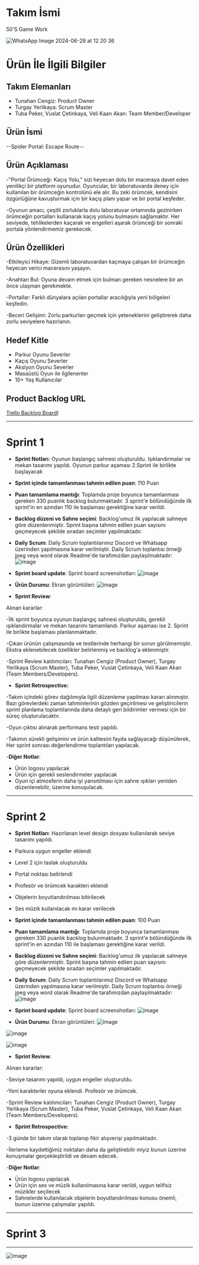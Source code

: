 # **Takım İsmi**

50'S Game Work

![WhatsApp Image 2024-06-28 at 12 20 36](https://github.com/Yerlikaya81/Bootcamp-50-GameProject/assets/153125470/d7101041-a381-4b5d-80bf-aa3fbb8e905b)

# Ürün İle İlgili Bilgiler

## Takım Elemanları

- Tunahan Cengiz: Product Owner
- Turgay Yerlikaya: Scrum Master
- Tuba Peker, Vuslat Çetinkaya, Veli Kaan Akan: Team Member/Developer

## Ürün İsmi

--Spider Portal: Escape Route--

## Ürün Açıklaması

-"Portal Örümceği: Kaçış Yolu," sizi heyecan dolu bir maceraya davet eden yenilikçi bir platform oyunudur. Oyuncular, bir laboratuvarda deney için kullanılan bir örümceğin kontrolünü ele alır. Bu zeki örümcek, kendisini özgürlüğüne kavuşturmak için bir kaçış planı yapar ve bir portal keşfeder.

-Oyunun amacı, çeşitli zorluklarla dolu laboratuvar ortamında gezinirken örümceğin portalları kullanarak kaçış yolunu bulmasını sağlamaktır. Her seviyede, tehlikelerden kaçarak ve engelleri aşarak örümceği bir sonraki portala yönlendirmemiz gerekecek.

## Ürün Özellikleri

-Etkileyici Hikaye: Gizemli laboratuvardan kaçmaya çalışan bir örümceğin heyecan verici macerasını yaşayın.

-Anahtarı Bul: Oyuna devam etmek için bulman gereken nesnelere bir an önce ulaşman gerekmekte.

-Portallar: Farklı dünyalara açılan portallar aracılığıyla yeni bölgeleri keşfedin.

-Beceri Gelişimi: Zorlu parkurları geçmek için yeteneklerini geliştirerek daha zorlu seviyelere hazırlanın.

## Hedef Kitle

- Parkur Oyunu Severler
- Kaçış Oyunu Severler
- Aksiyon Oyunu Severler
- Masaüstü Oyun ile ilgilenenler
- 10+ Yaş Kullanıcılar

## Product Backlog URL

[Trello Backlog Board](https://trello.com/b/518yycw7/50s-game-work))

---

# Sprint 1

- **Sprint Notları**: Oyunun başlangıç sahnesi oluşturuldu. Işıklandırmalar ve mekan tasarımı yapıldı. Oyunun parkur aşaması 2.Sprint ile birlikte başlayacak

- **Sprint içinde tamamlanması tahmin edilen puan**: 110 Puan

- **Puan tamamlama mantığı**: Toplamda proje boyunca tamamlanması gereken 330 puanlık backlog bulunmaktadır. 3 sprint'e bölündüğünde ilk sprint'in en azından 110 ile başlaması gerektiğine karar verildi.

- **Backlog düzeni ve Sahne seçimi**: Backlog'umuz ilk yapılacak sahneye göre düzenlenmiştir. Sprint başına tahmin edilen puan sayısını geçmeyecek şekilde sıradan seçimler yapılmaktadır.

- **Daily Scrum**: Daily Scrum toplantılarımız Discord ve Whatsapp üzerinden yapılmasına karar verilmiştir. Daily Scrum toplantısı örneği jpeg veya word olarak Readme'de tarafımızdan paylaşılmaktadır:
![image](https://github.com/Yerlikaya81/Bootcamp-50-GameProject/assets/153125470/fc7fd6b9-2021-45dd-a3f2-c11964523158)



- **Sprint board update**: Sprint board screenshotları: 
![image](https://github.com/tunadeveloper/Bootcamp-50-GameProject/assets/153125470/338b5bcf-5a02-428f-a632-b728e8b3b76a)


- **Ürün Durumu**: Ekran görüntüleri:
![image](https://github.com/tunadeveloper/Bootcamp-50-GameProject/assets/153125470/2aaa580d-96b7-4919-a8fb-d3fd7e3a3da2)


- **Sprint Review**: 

Alınan kararlar:

-İlk sprint boyunca oyunun başlangıç sahnesi oluşturuldu, gerekli ışıklandırmalar ve mekan tasarımı tamamlandı. Parkur aşaması ise 2. Sprint ile birlikte başlaması planlanmaktadır.

-Çıkan ürünün çalışmasında ve testlerinde herhangi bir sorun görülmemiştir. Ekstra eklenebilecek özellikler belirlenmiş ve backlog'a eklenmiştir.

-Sprint Review katılımcıları: Tunahan Cengiz (Product Owner), Turgay Yerlikaya (Scrum Master), Tuba Peker, Vuslat Çetinkaya, Veli Kaan Akan (Team Members/Developers).

- **Sprint Retrospective:**

-Takım içindeki görev dağılımıyla ilgili düzenleme yapılması kararı alınmıştır. Bazı görevlerdeki zaman tahminlerinin gözden geçirilmesi ve geliştiricilerin sprint planlama toplantılarında daha detaylı geri bildirimler vermesi için bir süreç oluşturulacaktır.

-Oyun çıktısı alınarak performans testi yapıldı.

-Takımın sürekli gelişimini ve ürün kalitesini fayda sağlayacağı düşünülerek, Her sprint sonrası değerlendirme toplantıları yapılacak.

-**Diğer Notlar**:
- Ürün logosu yapılacak
- Ürün için gerekli seslendirmeler yapılacak
- Oyun içi atmosferin daha iyi yansıtılması için sahne ışıkları yeniden düzenlenebilir, üzerine konuşulacak.
---

# Sprint 2
- **Sprint Notları**: Hazırlanan level design dosyası kullanılarak seviye tasarımı yapıldı.
- Parkura uygun engeller eklendi
- Level 2 için taslak oluşturuldu
- Portal noktası belirlendi
- Profesör ve örümcek karakteri eklendi
- Objelerin boyutlandırılması bitirilecek
- Ses müzik kullanılacak mı karar verilecek
  
- **Sprint içinde tamamlanması tahmin edilen puan**: 100 Puan

- **Puan tamamlama mantığı**: Toplamda proje boyunca tamamlanması gereken 330 puanlık backlog bulunmaktadır. 3 sprint'e bölündüğünde ilk sprint'in en azından 110 ile başlaması gerektiğine karar verildi.

- **Backlog düzeni ve Sahne seçimi**: Backlog'umuz ilk yapılacak sahneye göre düzenlenmiştir. Sprint başına tahmin edilen puan sayısını geçmeyecek şekilde sıradan seçimler yapılmaktadır.

- **Daily Scrum**: Daily Scrum toplantılarımız Discord ve Whatsapp üzerinden yapılmasına karar verilmiştir. Daily Scrum toplantısı örneği jpeg veya word olarak Readme'de tarafımızdan paylaşılmaktadır:
![image](https://github.com/user-attachments/assets/f87f4106-296a-4a6a-9b36-9e3d568546a5)



- **Sprint board update**: Sprint board screenshotları: 
![image](https://github.com/user-attachments/assets/5ef6da78-b8a0-4db9-9134-a299642337b0)


- **Ürün Durumu**: Ekran görüntüleri:
![image](https://github.com/user-attachments/assets/2bcf80d7-c696-4646-a360-623b37b6296f)

![image](https://github.com/user-attachments/assets/7c50681f-148d-4e4c-bb48-afd1343a24b1)

![image](https://github.com/user-attachments/assets/7c57123c-8883-434e-8d83-324d42543459)


- **Sprint Review**: 

Alınan kararlar:

-Seviye tasarımı yapıldı, uygun engeller oluşturuldu.

-Yeni karakterler oyuna eklendi. Profesör ve örümcek.

-Sprint Review katılımcıları: Tunahan Cengiz (Product Owner), Turgay Yerlikaya (Scrum Master), Tuba Peker, Vuslat Çetinkaya, Veli Kaan Akan (Team Members/Developers).

- **Sprint Retrospective:**

-3 günde bir takım olarak toplanıp fikir alışverişi yapılmaktadır.

-İlerleme kaydettiğimiz noktaları daha da geliştirebilir miyiz bunun üzerine konuşmalar gerçekleştirildi ve devam edecek.

-**Diğer Notlar**:
- Ürün logosu yapılacak
- Ürün için ses ve müzik kullanılmasına karar verildi, uygun telifsiz müzikler seçilecek
- Sahnelerde kullanılacak objelerin boyutlandırılması konusu önemli, bunun üzerine çalışmalar yapıldı.

---

# Sprint 3

---
![image](https://ibb.co/FYD3CZm)


